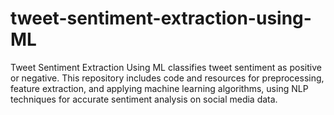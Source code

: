 # tweet-sentiment-extraction-using-ML
Tweet Sentiment Extraction Using ML classifies tweet sentiment as positive or negative. This repository includes code and resources for preprocessing, feature extraction, and applying machine learning algorithms, using NLP techniques for accurate sentiment analysis on social media data.
